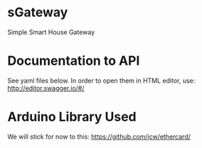 # sGateway
Simple Smart House Gateway

# Documentation to API
See yaml files below.
In order to open them in HTML editor, use: http://editor.swagger.io/#/

# Arduino Library Used
We will stick for now to this:
https://github.com/jcw/ethercard/